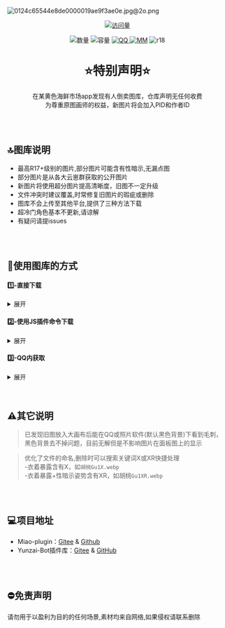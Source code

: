 ![0124c65544e8de0000019ae9f3ae0e.jpg@2o.png](https://s2.loli.net/2023/12/19/IKRZud23Sl7pjq1.png)
<div align="center"> 
  
  [![访问量](https://profile-counter.glitch.me/Miao-Plugin-MBT/count.svg)](https://github.com/GuGuNiu/Miao-Plugin-MBT)
</div>

<div align="center"> 
  
![数量](https://img.shields.io/badge/%F0%9F%93%82%20%20%20%E9%9D%A2%E6%9D%BF%E5%9B%BE%E6%95%B0%E9%87%8F%20-%201500%2B%20-%20%233C3C3C?labelColor=green)
![容量](https://img.shields.io/badge/%F0%9F%92%BE%20%20%20%E5%9B%BE%E5%BA%93%E5%AE%B9%E9%87%8F%20-%201.71G%2B%20-%20%233C3C3C?labelColor=yellow)
[![QQ](https://img.shields.io/badge/%F0%9F%90%A7%20QQ%E4%BA%A4%E6%B5%81%E7%BE%A4%20-%20884587317%20-%20%233C3C3C?labelColor=blue)
](http://qm.qq.com/cgi-bin/qm/qr?_wv=1027&k=wFf-VGYvFf_XjK3H-oShhMjqCsP43LOU&authKey=BS%2FE%2BANcQAtJQwJc3E6VFJMt7S7Q4YIQSNiFIZ0Eq6%2B9nAjl5JBMwpl%2BSfreKq70&noverify=0&group_code=884587317)
[![MM](https://img.shields.io/badge/%F0%9F%90%B1%20%20%20MiaoYunzai--V3%20-%20Miao--Plugin-%20%233C3C3C?labelColor=%23FFAAAA)](https://gitee.com/yoimiya-kokomi/miao-plugin)
![r18](https://img.shields.io/badge/%F0%9F%94%9E%20%20-%20%E6%97%A0%E6%88%90%E4%BA%BA%E5%9B%BE-%20red?labelColor=white)

</div>

<div align="center"> 



# ⭐特别声明⭐
在某黄色海鲜市场app发现有人倒卖图库，仓库声明无任何收费<br>
为尊重原图画师的权益，新图片将会加入PID和作者ID
</div>

<br>
<br>

## 🔝图库说明
- 最高R17+级别的图片,部分图片可能含有性暗示,无漏点图<br>
- 部分图片是从各大云崽群获取的公开图片<br>
- 新图片将使用超分图片提高清晰度，旧图不一定升级<br>
- 文件冲突时建议覆盖,时常修复旧图片的瑕疵或删除<br>
- 图库不会上传至其他平台,提供了三种方法下载<br>
- 超冷门角色基本不更新,请谅解<br>
- 有疑问请提issues<br>

<br>
<br>

## 🫧使用图库的方式

#### 1️⃣-直接下载
<details>
    <summary>展开</summary>
  <p align="center"><b> 任意位置创建一个文件夹，在文件夹中打开<ins>[命令行/终端]</ins>，输入以下内容</b></p>

    

  <p align="center">   
    
                        git clone --depth=1 https://github.com/GuGuNiu/Miao-Plugin-MBT ./    
  </p>
  
  <p align="center"><b>将内容复制至本体的`/plugins/miao-plugin/resources/profile`目录下</b></p>

</details>

#### 2️⃣-使用JS插件命令下载
 <details>
  <summary>展开</summary>
  
   #####       <p align="center"><b>[在本体根目录打打开<ins>````命令行/终端````</ins>输入以下命令]</b></p>

      `curl -o "./plugins/example/MarryGuGuNiu.js" "https://mirror.ghproxy.com/https://raw.githubusercontent.com/LinBoyan/SomeJsforMiaoYunzai/main/MarryGuGuNiu.js"`

   #####       <p align="center">向机器人发送`#下载咕咕牛图包`后耐心等待若干分钟。后续可通过`#(强制)更新咕咕牛图包`拉取最新图包。</p>   

   #####       <p align="center">指令执行后会自动将图包拷贝至喵喵插件内，也可发送`#启用咕咕牛图包`重新拷贝。</p>  

</details>

#### 3️⃣-QQ内获取
<details>
      <summary>展开</summary>
  
 <p align="center">添加机器人好友,可以使用#xx面板图列表 获取全部图片</p>
      
 <p align="center">【怡露-106205736】
      
 <p align="center">机器人是实时更新,仓库大概一周到三周更新一次 </p>
</details>

<br>
<br>

  
## ⚠️其它说明
 
>已发现旧图放入大画布后能在QQ或照片软件(默认黑色背景)下看到毛刺，黑色背景去不掉问题，目前无解但是不影响图片在面板图上的显示<br>

>优化了文件的命名,删除时可以搜索关键词X或XR快捷处理<br>-衣着暴露含有X，如`胡桃Gu1X.webp`<br>-衣着暴露+性暗示姿势含有XR，如胡桃`Gu1XR.webp`<br>

<br>
<br>


## 💻项目地址

* Miao-plugin：[Gitee](https://gitee.com/yoimiya-kokomi/miao-plugin) & [Github](https://github.com/yoimiya-kokomi/miao-plugin)
* Yunzai-Bot插件库：[Gitee](https://gitee.com/Hikari666/Yunzai-Bot-plugins-index) & [GitHub](https://github.com/HiArcadia/Yunzai-Bot-plugins-index)

<br>
<br>

## ⛔免责声明
请勿用于以盈利为目的的任何场景,素材均来自网络,如果侵权请联系删除
